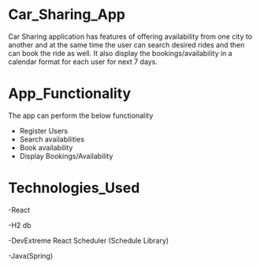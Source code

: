 # Car_Sharing_App

Car Sharing application has features of offering availability from one city to another and at the same time the user can search desired rides and then can book the ride as well. It also display the bookings/availability in a calendar format for each user for next 7 days.
#  App_Functionality

The app can perform the below functionality

- Register Users
- Search availabilities 
- Book availability
- Display Bookings/Availability


# Technologies_Used

-React

-H2 db

-DevExtreme React Scheduler (Schedule Library)

-Java(Spring)






